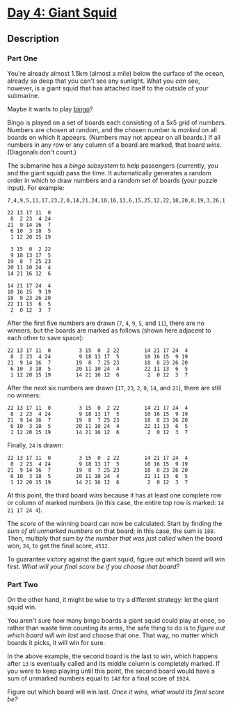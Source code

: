 # [Day 4: Giant Squid](https://adventofcode.com/2021/day/4)

## Description

### Part One

You're already almost 1.5km (almost a mile) below the surface of the ocean, already so deep that you can't see any sunlight. What you _can_ see, however, is a giant squid that has attached itself to the outside of your submarine.

Maybe it wants to play [bingo](https://en.wikipedia.org/wiki/Bingo_(American_version))?

Bingo is played on a set of boards each consisting of a 5x5 grid of numbers. Numbers are chosen at random, and the chosen number is _marked_ on all boards on which it appears. (Numbers may not appear on all boards.) If all numbers in any row or any column of a board are marked, that board _wins_. (Diagonals don't count.)

The submarine has a _bingo subsystem_ to help passengers (currently, you and the giant squid) pass the time. It automatically generates a random order in which to draw numbers and a random set of boards (your puzzle input). For example:

    7,4,9,5,11,17,23,2,0,14,21,24,10,16,13,6,15,25,12,22,18,20,8,19,3,26,1
    
    22 13 17 11  0
     8  2 23  4 24
    21  9 14 16  7
     6 10  3 18  5
     1 12 20 15 19
    
     3 15  0  2 22
     9 18 13 17  5
    19  8  7 25 23
    20 11 10 24  4
    14 21 16 12  6
    
    14 21 17 24  4
    10 16 15  9 19
    18  8 23 26 20
    22 11 13  6  5
     2  0 12  3  7
    

After the first five numbers are drawn (`7`, `4`, `9`, `5`, and `11`), there are no winners, but the boards are marked as follows (shown here adjacent to each other to save space):

    22 13 17 11  0         3 15  0  2 22        14 21 17 24  4
     8  2 23  4 24         9 18 13 17  5        10 16 15  9 19
    21  9 14 16  7        19  8  7 25 23        18  8 23 26 20
     6 10  3 18  5        20 11 10 24  4        22 11 13  6  5
     1 12 20 15 19        14 21 16 12  6         2  0 12  3  7
    

After the next six numbers are drawn (`17`, `23`, `2`, `0`, `14`, and `21`), there are still no winners:

    22 13 17 11  0         3 15  0  2 22        14 21 17 24  4
     8  2 23  4 24         9 18 13 17  5        10 16 15  9 19
    21  9 14 16  7        19  8  7 25 23        18  8 23 26 20
     6 10  3 18  5        20 11 10 24  4        22 11 13  6  5
     1 12 20 15 19        14 21 16 12  6         2  0 12  3  7
    

Finally, `24` is drawn:

    22 13 17 11  0         3 15  0  2 22        14 21 17 24  4
     8  2 23  4 24         9 18 13 17  5        10 16 15  9 19
    21  9 14 16  7        19  8  7 25 23        18  8 23 26 20
     6 10  3 18  5        20 11 10 24  4        22 11 13  6  5
     1 12 20 15 19        14 21 16 12  6         2  0 12  3  7
    

At this point, the third board _wins_ because it has at least one complete row or column of marked numbers (in this case, the entire top row is marked: `14 21 17 24 4`).

The _score_ of the winning board can now be calculated. Start by finding the _sum of all unmarked numbers_ on that board; in this case, the sum is `188`. Then, multiply that sum by _the number that was just called_ when the board won, `24`, to get the final score, `4512`.

To guarantee victory against the giant squid, figure out which board will win first. _What will your final score be if you choose that board?_

### Part Two

On the other hand, it might be wise to try a different strategy: <span title="That's 'cuz a submarine don't pull things' antennas out of their sockets when they lose. Giant squid are known to do that.">let the giant squid win</span>.

You aren't sure how many bingo boards a giant squid could play at once, so rather than waste time counting its arms, the safe thing to do is to _figure out which board will win last_ and choose that one. That way, no matter which boards it picks, it will win for sure.

In the above example, the second board is the last to win, which happens after `13` is eventually called and its middle column is completely marked. If you were to keep playing until this point, the second board would have a sum of unmarked numbers equal to `148` for a final score of `1924`.

Figure out which board will win last. _Once it wins, what would its final score be?_
